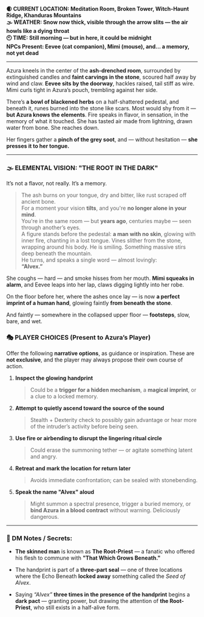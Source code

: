 **🌒 CURRENT LOCATION: Meditation Room, Broken Tower, Witch-Haunt Ridge, Khanduras Mountains**  
**🌫 WEATHER: Snow now thick, visible through the arrow slits — the air howls like a dying throat**  
**🕙 TIME: Still morning — but in here, it could be midnight**  
**NPCs Present: Eevee (cat companion), Mimi (mouse), and… a memory, not yet dead**

---

Azura kneels in the center of the **ash-drenched room**, surrounded by extinguished candles and **faint carvings in the stone**, scoured half away by wind and claw. **Eevee sits by the doorway**, hackles raised, tail stiff as wire. Mimi curls tight in Azura’s pouch, trembling against her side.

There’s **a bowl of blackened herbs** on a half-shattered pedestal, and beneath it, runes burned into the stone like scars. Most would shy from it — **but Azura knows the elements**. Fire speaks in flavor, in sensation, in the memory of what it touched. She has tasted air made from lightning, drawn water from bone. She reaches down.

Her fingers gather a **pinch of the grey soot**, and — without hesitation — **she presses it to her tongue.**

---

### 🌫 ELEMENTAL VISION: "THE ROOT IN THE DARK"

It’s not a flavor, not really. It’s a memory.

>The ash burns on your tongue, dry and bitter, like rust scraped off ancient bone.  
   For a moment your vision **tilts**, and you're **no longer alone in your mind**.  
> You're in the same room — but **years ago**, centuries maybe — seen through another’s eyes.  
> A figure stands before the pedestal: **a man with no skin**, glowing with inner fire, chanting in a lost tongue. Vines slither from the stone, wrapping around his body. He is smiling. Something massive stirs deep beneath the mountain.  
> He turns, and speaks a single word — almost lovingly:  
> **“Alvex.”**

She coughs — hard — and smoke hisses from her mouth. **Mimi squeaks in alarm**, and Eevee leaps into her lap, claws digging lightly into her robe.

On the floor before her, where the ashes once lay — is now **a perfect imprint of a human hand**, glowing faintly **from beneath the stone**.

And faintly — somewhere in the collapsed upper floor — **footsteps**, slow, bare, and wet.

### 🎭 PLAYER CHOICES (Present to Azura’s Player)

Offer the following **narrative options**, as guidance or inspiration. These are **not exclusive**, and the player may always propose their own course of action.

1. **Inspect the glowing handprint**
    
    > Could be a **trigger for a hidden mechanism**, a **magical imprint**, or a clue to a locked memory.
    
2. **Attempt to quietly ascend toward the source of the sound**
    
    > Stealth + Dexterity check to possibly gain advantage or hear more of the intruder’s activity before being seen.
    
3. **Use fire or airbending to disrupt the lingering ritual circle**
    
    > Could erase the summoning tether — or agitate something latent and angry.
    
4. **Retreat and mark the location for return later**
    
    > Avoids immediate confrontation; can be sealed with stonebending.
    
5. **Speak the name "Alvex" aloud**
    
    > Might summon a spectral presence, trigger a buried memory, or **bind Azura in a blood contract** without warning. Deliciously dangerous.
    

---

### 🧠 DM Notes / Secrets:

- **The skinned man** is known as **The Root-Priest** — a fanatic who offered his flesh to commune with **"That Which Grows Beneath."**
    
- The handprint is part of a **three-part seal** — one of three locations where the Echo Beneath **locked away** something called the _Seed of Alvex_.
    
- Saying _“Alvex”_ **three times in the presence of the handprint** begins a **dark pact** — granting power, but drawing the attention of **the Root-Priest**, who still exists in a half-alive form.



